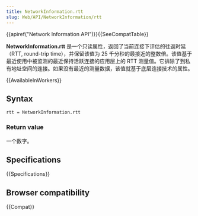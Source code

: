 ```yaml
---
title: NetworkInformation.rtt
slug: Web/API/NetworkInformation/rtt
---
```


{{apiref("Network Information API")}}{{SeeCompatTable}}

**NetworkInformation.rtt** 是一个只读属性，返回了当前连接下评估的往返时延（RTT, round-trip time），并保留该值为 25 千分秒的最接近的整数倍。该值基于最近使用中被监测的最近保持活跃连接的应用层上的 RTT 测量值。它排除了到私有地址空间的连接。如果没有最近的测量数据，该值就基于底层连接技术的属性。

{{AvailableInWorkers}}

## Syntax

```plain
rtt = NetworkInformation.rtt
```

### Return value

一个数字。

## Specifications

{{Specifications}}

## Browser compatibility

{{Compat}}
